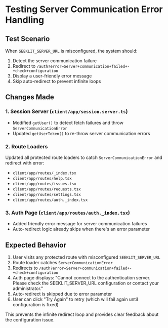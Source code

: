 # Testing Server Communication Error Handling

## Test Scenario

When `SEEKLIT_SERVER_URL` is misconfigured, the system should:

1. Detect the server communication failure
2. Redirect to `/auth?error=Server+communication+failed+-+check+configuration`
3. Display a user-friendly error message
4. Skip auto-redirect to prevent infinite loops

## Changes Made

### 1. Session Server (`client/app/session.server.ts`)

- Modified `getUser()` to detect fetch failures and throw `ServerCommunicationError`
- Updated `getUserToken()` to re-throw server communication errors

### 2. Route Loaders

Updated all protected route loaders to catch `ServerCommunicationError` and redirect with error:

- `client/app/routes/_index.tsx`
- `client/app/routes/help.tsx`
- `client/app/routes/issues.tsx`
- `client/app/routes/requests.tsx`
- `client/app/routes/settings.tsx`
- `client/app/routes/auth._index.tsx`

### 3. Auth Page (`client/app/routes/auth._index.tsx`)

- Added friendly error message for server communication failures
- Auto-redirect logic already skips when there's an error parameter

## Expected Behavior

1. User visits any protected route with misconfigured `SEEKLIT_SERVER_URL`
2. Route loader catches `ServerCommunicationError`
3. Redirects to `/auth?error=Server+communication+failed+-+check+configuration`
4. Auth page displays: "Cannot connect to the authentication server. Please check the SEEKLIT_SERVER_URL configuration or contact your administrator."
5. Auto-redirect is skipped due to error parameter
6. User can click "Try Again" to retry (which will fail again until configuration is fixed)

This prevents the infinite redirect loop and provides clear feedback about the configuration issue.
